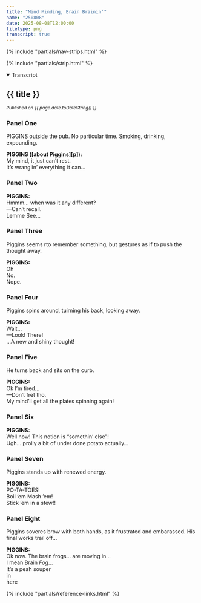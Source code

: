 ```yaml
---
title: "Mind Minding, Brain Brainin’"
name: "250808"
date: 2025-08-08T12:00:00
filetype: png
transcript: true
---
```


{% include "partials/nav-strips.html" %}

{% include "partials/strip.html" %}


<details open>
<summary>Transcript</summary>

## {{ title }}
<small>*Published on {{ page.date.toDateString() }}*</small>

### Panel One 
PIGGINS outside the pub. No particular time. Smoking, drinking, expounding.

**PIGGINS ([about Piggins][p]):**  
My mind, it just can’t rest.  
It’s wranglin’ everything it can…

### Panel Two
**PIGGINS:**  
Hmmm… when was it any different?  
—Can’t recall.  
Lemme See…

### Panel Three
Piggins seems rto remember something, but gestures as if to push the thought away.

**PIGGINS:**  
Oh  
No.  
Nope.

### Panel Four
Piggins spins around, tuirning his back, looking away.

**PIGGINS:**  
Wait…  
—Look! There!  
…A new and shiny thought!

### Panel Five
He turns back and sits on the curb.

**PIGGINS:**  
Ok I’m tired…  
—Don’t fret tho.  
My mind’ll get all the plates spinning again!

### Panel Six
**PIGGINS:**  
Well now! This notion is “somethin’ else”!  
Ugh… prolly a bit of under done potato actually…

### Panel Seven
Piggins stands up with renewed energy.

**PIGGINS:**  
PO-TA-TOES!  
Boil ’em
Mash ’em!  
Stick ’em in a stew!!

### Panel Eight
Piggins soveres brow with both hands, as it frustrated and embarassed. His final works trail off…

**PIGGINS:**  
Ok now. The brain frogs… are moving in…  
I mean Brain *Fog*…  
It’s a peah souper  
in  
here

</details>

{% include "partials/reference-links.html" %}
